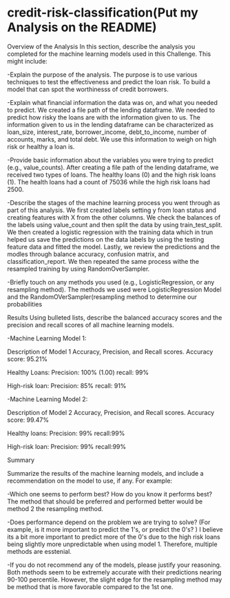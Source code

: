 # credit-risk-classification(Put my Analysis on the README)

Overview of the Analysis
In this section, describe the analysis you completed for the machine learning models used in this Challenge. This might include:

-Explain the purpose of the analysis.
	The purpose is to use various techniques to test the effectiveness and predict the loan risk. To build a model that can spot the worthinesss of credit borrowers. 

-Explain what financial information the data was on, and what you needed to predict.
	We created a file path of the lending dataframe. We needed to predict how risky the loans are with the information given to us. The information given to us in the lending dataframe can be characterized as loan_size, interest_rate, borrower_income, debt_to_income, number of accounts, marks, and total debt. We use this information to weigh on high risk or healthy a loan is. 

-Provide basic information about the variables you were trying to predict (e.g., value_counts).
	After creating a file path of the lending dataframe, we received two types of loans. The healthy loans (0) and the high risk loans (1). The health loans had a count of 75036 while the high risk loans had 2500. 


-Describe the stages of the machine learning process you went through as part of this analysis.
	We first created labels setting y from loan status and creating features with X from the other columns. We check the balances of the labels using value_count and then split the data by using train_test_split.  We then created a logistic regression with the training data which in trun helped us save the predictions on the data labels by using the testing feature data and fitted the model. Lastly, we review the predictions and the modles through balance accuracy, confusion matrix, and classification_report. We then repeated the same process withe the resampled training by using RandomOverSampler. 

-Briefly touch on any methods you used (e.g., LogisticRegression, or any resampling method).
	The methods we used were LogisticRegression Model and the RandomOVerSampler(resampling method to determine our probabilities 


Results
Using bulleted lists, describe the balanced accuracy scores and the precision and recall scores of all machine learning models.

-Machine Learning Model 1:

Description of Model 1 Accuracy, Precision, and Recall scores.
Accuracy score: 95.21%

Healthy Loans: 
Precision: 100% (1.00)
recall: 99% 

High-risk loan:
Precision: 85%
recall: 91%


-Machine Learning Model 2:

Description of Model 2 Accuracy, Precision, and Recall scores.
Accuracy score: 99.47%

Healthy loans:
Precision: 99%
recall:99%

High-risk loan: 
Precision: 99%
recall:99%


Summary

Summarize the results of the machine learning models, and include a recommendation on the model to use, if any. For example:

-Which one seems to perform best? How do you know it performs best?
  The method that should be preferred and performed better would be method 2 the resampling method. 

-Does performance depend on the problem we are trying to solve? (For example, is it more important to predict the 1's, or predict the 0's? )
  I believe its a bit more important to predict more of the 0's due to the high risk loans being slightly more unpredictable when using model 1. Therefore, multiple methods are esstenial. 

-If you do not recommend any of the models, please justify your reasoning.
  Both methods seem to be extremely accurate with their predictions nearing 90-100 percentile. However, the slight edge for the resampling method may be method that is more favorable compared to the 1st one. 
